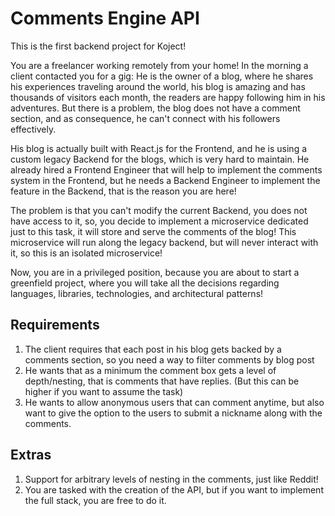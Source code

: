 # Comments Engine API
This is the first backend project for Koject!

You are a freelancer working remotely from your home! In the morning a client contacted you for a gig: He is the owner of a blog, where he shares his experiences traveling around the world, his blog is amazing and has thousands of visitors each month, the readers are happy following him in his adventures. But there is a problem, the blog does not have a comment section, and as consequence, he can't connect with his followers effectively.

His blog is actually built with React.js for the Frontend, and he is using a custom legacy Backend for the blogs, which is very hard to maintain. He already hired a Frontend Engineer that will help to implement the comments system in the Frontend, but he needs a Backend Engineer to implement the feature in the Backend, that is the reason you are here!

The problem is that you can't modify the current Backend, you does not have access to it, so, you decide to implement a microservice dedicated just to this task, it will store and serve the comments of the blog! This microservice will run along the legacy backend, but will never interact with it, so this is an isolated microservice!

Now, you are in a privileged position, because you are about to start a greenfield project, where you will take all the decisions regarding languages, libraries, technologies, and architectural patterns!

## Requirements
1. The client requires that each post in his blog gets backed by a comments section, so you need a way to filter comments by blog post
2. He wants that as a minimum the comment box gets a level of depth/nesting, that is comments that have replies. (But this can be higher if you want to assume the task)
3. He wants to allow anonymous users that can comment anytime, but also want to give the option to the users to submit a nickname along with the comments.

## Extras
1. Support for arbitrary levels of nesting in the comments, just like Reddit!
2. You are tasked with the creation of the API, but if you want to implement the full stack, you are free to do it.
